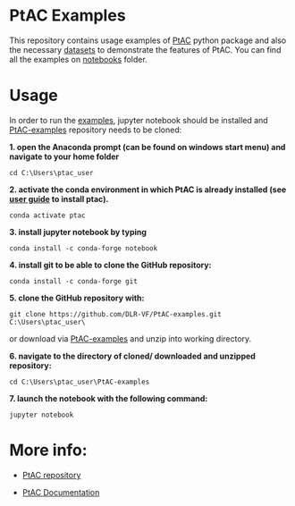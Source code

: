 # PtAC Examples

This repository contains usage examples of [PtAC](https://github.com/DLR-VF/PtAC) python package 
and also the necessary [datasets](https://github.com/DLR-VF/PtAC-examples/tree/master/data) 
to demonstrate the features of PtAC. 
You can find all the examples on [notebooks](https://github.com/DLR-VF/PtAC-examples/tree/master/notebooks) folder.

# Usage

In order to run the [examples](https://github.com/DLR-VF/PtAC-examples/tree/master/notebooks), 
jupyter notebook should be installed and [PtAC-examples](https://github.com/DLR-VF/PtAC-examples) 
repository needs to be cloned:

**1. open the Anaconda prompt (can be found on windows start menu) and navigate to your home folder**

```
cd C:\Users\ptac_user
```

**2. activate the conda environment in which PtAC is already installed 
(see [user guide](https://github.com/DLR-VF/PtAC/blob/master/docs/source/user-guide.rst) to install ptac).**

```
conda activate ptac
```

**3. install jupyter notebook by typing**

```
conda install -c conda-forge notebook
```

**4. install git to be able to clone the GitHub repository:**

```
conda install -c conda-forge git
```

**5. clone the GitHub repository with:**

```
git clone https://github.com/DLR-VF/PtAC-examples.git C:\Users\ptac_user\
```

or download via [PtAC-examples](https://github.com/DLR-VF/PtAC-examples/archive/refs/heads/master.zip) and unzip 
into working directory.

**6. navigate to the directory of cloned/ downloaded and unzipped repository:**

```
cd C:\Users\ptac_user\PtAC-examples
```

**7. launch the notebook with the following command:**
```
jupyter notebook
```


# More info:

* [PtAC repository](https://github.com/DLR-VF/PtAC)

* [PtAC Documentation](https://github.com/DLR-VF/PtAC/blob/master/docs/source/user-guide.rst)
